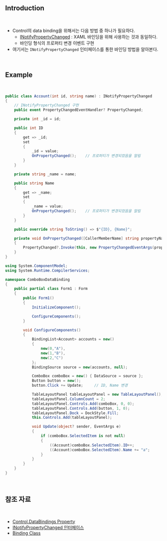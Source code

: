 ## Introduction

<br>

- Control의 data binding을 위해서는 다음 방법 중 하나가 필요하다.
    - [INotifyPropertyChanged](https://learn.microsoft.com/ko-kr/dotnet/api/system.componentmodel.inotifypropertychanged?view=net-8.0) : XAML 바인딩을 위해 사용하는 것과 동일하다.
    - 바인딩 형식의 프로퍼티 변경 이벤트 구현
- 여기서는 `INotifyPropertyChanged` 인터페이스를 통한 바인딩 방법을 알아본다.

<br>

## Example

<br>

```cs
public class Account(int id, string name) : INotifyPropertyChanged
{
    // INotifyPropertyChanged 구현
    public event PropertyChangedEventHandler? PropertyChanged;

    private int _id = id;

    public int ID
    {
        get => _id;
        set
        {
            _id = value;
            OnPropertyChanged();    // 프로퍼티가 변경되었음을 알림
        }
    }

    private string _name = name;

    public string Name
    {
        get => _name;
        set
        {
            _name = value;
            OnPropertyChanged();    // 프로퍼티가 변경되었음을 알림
        }
    }

    public override string ToString() => $"{ID}, {Name}";

    private void OnPropertyChanged([CallerMemberName] string propertyName = "")
    {
        PropertyChanged?.Invoke(this, new PropertyChangedEventArgs(propertyName));
    }
}
```
```cs
using System.ComponentModel;
using System.Runtime.CompilerServices;

namespace ComboBoxDataBinding
{
    public partial class Form1 : Form
    {
        public Form1()
        {
            InitializeComponent();

            ConfigureComponents();
        }

        void ConfigureComponents()
        {
            BindingList<Account> accounts = new()
            {
                new(0,"A"),
                new(1,"B"),
                new(2,"C")
            };
            BindingSource source = new(accounts, null);

            ComboBox comboBox = new() { DataSource = source };
            Button button = new();
            button.Click += Update;     // ID, Name 변경

            TableLayoutPanel tableLayoutPanel = new TableLayoutPanel();
            tableLayoutPanel.ColumnCount = 2;
            tableLayoutPanel.Controls.Add(comboBox, 0, 0);
            tableLayoutPanel.Controls.Add(button, 1, 0);
            tableLayoutPanel.Dock = DockStyle.Fill;
            this.Controls.Add(tableLayoutPanel);

            void Update(object? sender, EventArgs e)
            {
                if (comboBox.SelectedItem is not null)
                {
                    ((Account)comboBox.SelectedItem).ID++;
                    ((Account)comboBox.SelectedItem).Name += "a";
                }
            }
        }
    }
}
```

<br>

## 참조 자료

<br>

- [Control.DataBindings Property](https://learn.microsoft.com/en-us/dotnet/api/system.windows.forms.control.databindings?view=windowsdesktop-8.0)
- [INotifyPropertyChanged 인터페이스](https://learn.microsoft.com/ko-kr/dotnet/api/system.componentmodel.inotifypropertychanged?view=net-8.0)
- [Binding Class](https://learn.microsoft.com/en-us/dotnet/api/system.windows.forms.binding?view=windowsdesktop-8.0)